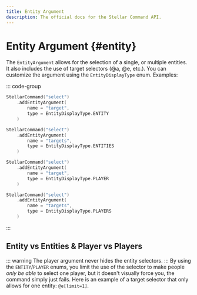 ```yaml
---
title: Entity Argument
description: The official docs for the Stellar Command API.
---
```


# Entity Argument {#entity}

The `EntityArgument` allows for the selection of a single, or multiple entities. It also includes the use of target selectors (@a, @e, etc.). You can customize the argument using the `EntityDisplayType` enum. Examples:

::: code-group
```kotlin [Entity]
StellarCommand("select")
    .addEntityArgument(
        name = "target",
        type = EntityDisplayType.ENTITY
    )
```
```kotlin [Entities]
StellarCommand("select")
    .addEntityArgument(
        name = "targets",
        type = EntityDisplayType.ENTITIES
    )
```
```kotlin [Player]
StellarCommand("select")
    .addEntityArgument(
        name = "target",
        type = EntityDisplayType.PLAYER
    )
```
```kotlin [Players]
StellarCommand("select")
    .addEntityArgument(
        name = "targets",
        type = EntityDisplayType.PLAYERS
    )
```
:::

## Entity vs Entities & Player vs Players

::: warning
The player argument never hides the entity selectors.
:::
By using the `ENTITY`/`PLAYER` enums, you limit the use of the selector to make people _only be able_ to select one player, but it doesn't visually force you, the command simply just fails. Here is an example of a target selector that only allows for one entity: `@e[limit=1]`.